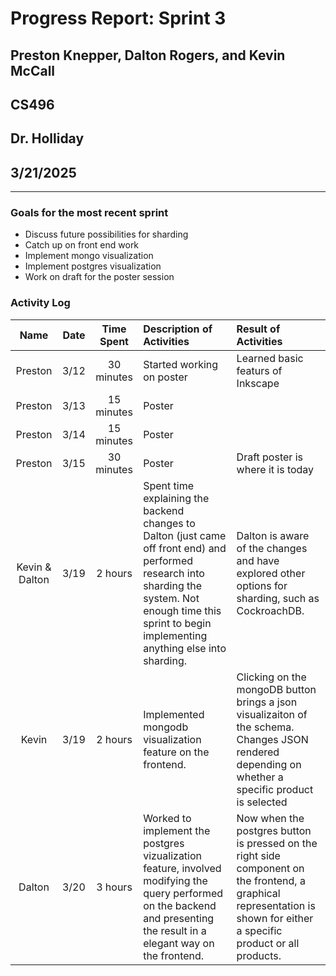 # Progress Report: Sprint 3

## Preston Knepper, Dalton Rogers, and Kevin McCall

## CS496

## Dr. Holliday

## 3/21/2025

---

### Goals for the most recent sprint

- Discuss future possibilities for sharding
- Catch up on front end work
- Implement mongo visualization
- Implement postgres visualization
- Work on draft for the poster session

### Activity Log

|      Name      | Date | Time Spent | Description of Activities                                                                                                                                                                                     | Result of Activities                                                                                                                                                    |
| :------------: | :--: | :--------: | :------------------------------------------------------------------------------------------------------------------------------------------------------------------------------------------------------------ | :---------------------------------------------------------------------------------------------------------------------------------------------------------------------- |
|    Preston     | 3/12 | 30 minutes | Started working on poster                                                                                                                                                                                     | Learned basic featurs of Inkscape                                                                                                                                       |
|    Preston     | 3/13 | 15 minutes | Poster                                                                                                                                                                                                        |                                                                                                                                                                         |
|    Preston     | 3/14 | 15 minutes | Poster                                                                                                                                                                                                        |                                                                                                                                                                         |
|    Preston     | 3/15 | 30 minutes | Poster                                                                                                                                                                                                        | Draft poster is where it is today                                                                                                                                       |
| Kevin & Dalton | 3/19 |  2 hours   | Spent time explaining the backend changes to Dalton (just came off front end) and performed research into sharding the system. Not enough time this sprint to begin implementing anything else into sharding. | Dalton is aware of the changes and have explored other options for sharding, such as CockroachDB.                                                                       |
|     Kevin      | 3/19 |  2 hours   | Implemented mongodb visualization feature on the frontend.                                                                                                                                                    | Clicking on the mongoDB button brings a json visualizaiton of the schema. Changes JSON rendered depending on whether a specific product is selected                     |
|     Dalton     | 3/20 |  3 hours   | Worked to implement the postgres vizualization feature, involved modifying the query performed on the backend and presenting the result in a elegant way on the frontend.                                     | Now when the postgres button is pressed on the right side component on the frontend, a graphical representation is shown for either a specific product or all products. |
